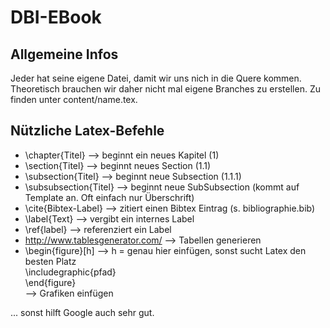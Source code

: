 # DBI-EBook
## Allgemeine Infos
Jeder hat seine eigene Datei, damit wir uns nich in die Quere kommen. Theoretisch brauchen wir daher nicht mal eigene Branches zu erstellen.
Zu finden unter content/name.tex.

## Nützliche Latex-Befehle
+ \chapter{Titel} --> beginnt ein neues Kapitel (1)
+ \section{Titel} --> beginnt neues Section (1.1)
+ \subsection{Titel} --> beginnt neue Subsection (1.1.1)
+ \subsubsection{Titel} --> beginnt neue SubSubsection (kommt auf Template an. Oft einfach nur Überschrift)
+ \cite{Bibtex-Label} --> zitiert einen Bibtex Eintrag (s. bibliographie.bib)
+ \label{Text} --> vergibt ein internes Label
+ \ref{label} --> referenziert ein Label
+ http://www.tablesgenerator.com/ --> Tabellen generieren
+ \begin{figure}[h] --> h = genau hier einfügen, sonst sucht Latex den besten Platz   
  \includegraphic{pfad}   
  \end{figure}   
  --> Grafiken einfügen   
  
... sonst hilft Google auch sehr gut.

